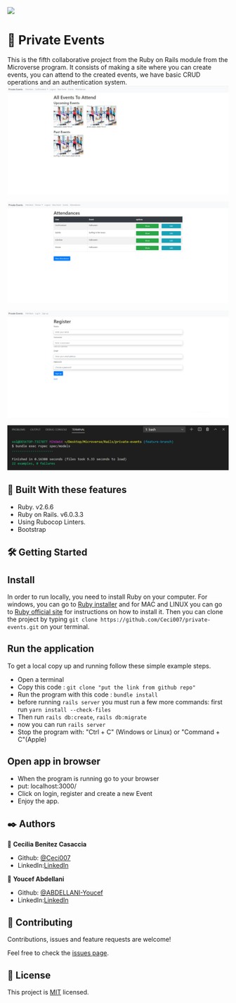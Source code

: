 ![](https://img.shields.io/badge/Microverse-blueviolet)

#  🧐 Private Events

This is the fifth collaborative project from the Ruby on Rails module from the Microverse program. It consists of making a site where you can create events, you can attend to the created events, we have basic CRUD operations and an authentication system.
![app screenshot 1](./screen-1.png)

![app screenshot 2](./screen-2.png)

![app screenshot 3](./screen-3.png)

![app screenshot 4](./screen-4.png)

## 🔧 Built With these features
- Ruby. v2.6.6
- Ruby on Rails. v6.0.3.3
- Using Rubocop Linters.
- Bootstrap

## 🛠 Getting Started
## Install 
 In order to run locally, you need to install Ruby on your computer. For windows, you can go to [Ruby installer](https://rubyinstaller.org/) and for MAC and LINUX you can go to [Ruby official site](https://www.ruby-lang.org/en/downloads/) for instructions on how to install it. Then you can clone the project by typing ```git clone https://github.com/Ceci007/private-events.git``` on your terminal.

## Run the application
To get a local copy up and running follow these simple example steps.

- Open a terminal
- Copy this code : ```git clone "put the link from github repo"```
- Run the program with this code : ```bundle install```
- before running ```rails server``` you must run a few more commands: first run ```yarn install --check-files```
- Then run ```rails db:create```, ```rails db:migrate```
- now you can run ```rails server```
- Stop the program with: "Ctrl + C" (Windows or Linux) or "Command + C"(Apple)

## Open app in browser

- When the program is running go to your browser
- put: localhost:3000/
- Click on login, register and create a new Event
- Enjoy the app.

## ✒️ Authors
👤 **Cecilia Benitez Casaccia**

- Github: [@Ceci007](https://github.com/Ceci007)
- LinkedIn:[LinkedIn](www.linkedin.com/in/cecilia-benítez)

👤 **Youcef Abdellani**

- Github: [@ABDELLANI-Youcef](https://github.com/ABDELLANI-Youcef)
- LinkedIn:[LinkedIn](linkedin.com/in/youcef-abdellani)

## 🤝 Contributing
Contributions, issues and feature requests are welcome!

Feel free to check the [issues page](https://github.com/Ceci007/members-only/issues).

## 📝 License
This project is [MIT](lic.url) licensed.
